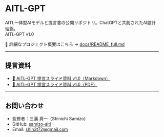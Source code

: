 # AITL-GPT

AITL一体型AIモデルと提言書の公開リポジトリ。ChatGPTと共創されたAI設計理論。  
AITL-GPT v1.0

📘 詳細なプロジェクト概要はこちら → [docs/README_full.md](docs/README_full.md)

---

## 提言資料

- [📄 AITL-GPT 提言スライド資料 v1.0（Markdown）](AITL-GPT_Proposal_v1.0.md)
- [📄 AITL-GPT 提言スライド資料 v1.0（PDF）](docs/AITL-GPT_Proposal_v1.0_refined.pdf)

---

## お問い合わせ

- 監修者：三溝 真一（Shinichi Samizo）  
- GitHub: [samizo-aitl](https://github.com/samizo-aitl)  
- Email: shin3t72@gmail.com
